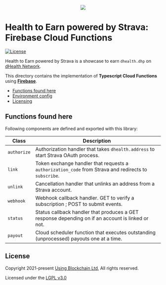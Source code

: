 
<p align="center"><img src="https://dhealth.network/wp-content/uploads/2021/01/dHealth-Network-Logo-color-change.png"></p>

# Health to Earn powered by Strava: Firebase Cloud Functions

[![License](https://img.shields.io/badge/License-LGPL%203.0%20only-blue.svg)](https://opensource.org/licenses/LGPL-3.0)

Health to Earn powered by Strava is a showcase to earn `dhealth.dhp` on [dHealth Network][parent-url].

This directory contains the implementation of **Typescript Cloud Functions** using [**Firebase**](https://firebase.google.com/docs/functions).

- [Functions found here](#functions-found-here)
- [Environment config](#environment)
- [Licensing](#license)

## Functions found here

Following components are defined and exported with this library:

| Class | Description |
| --- | --- |
| `authorize` | Authorization handler that takes `dhealth.address` to start Strava OAuth process. |
| `link` | Token exchange handler that requests a `authorization_code` from Strava and redirects to `subscribe`. |
| `unlink` | Cancellation handler that unlinks an address from a Strava account. |
| `webhook` | Webhook callback handler. GET to verify a subscription ; POST to submit events. |
| `status` | Status callback handler that produces a GET response depending on if an account is linked or not. |
| `payout` | Cloud scheduler function that executes outstanding (unprocessed) payouts one at a time. |

## License

Copyright 2021-present [Using Blockchain Ltd][ref-ltd], All rights reserved.

Licensed under the [LGPL v3.0](LICENSE)

[ref-ltd]: https://using-blockchain.org
[parent-url]: https://dhealth.network
